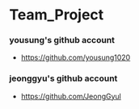 # Team_Project

### yousung's github account

* https://github.com/yousung1020

### jeonggyu's github account

* https://github.com/JeongGyul
